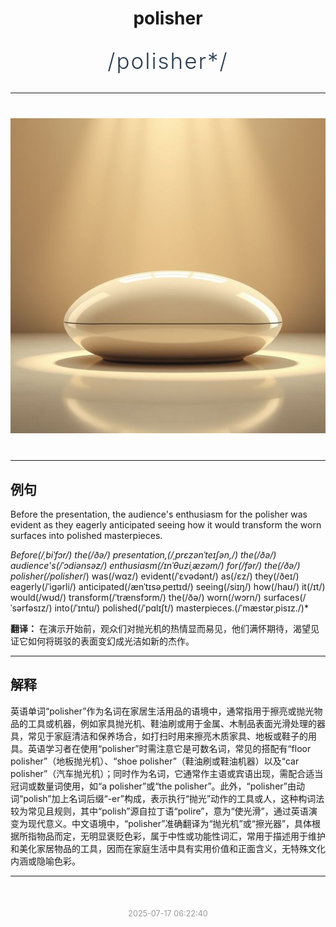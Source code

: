 <div align="center">

# polisher

<div style="margin: 30px 0;">
<h1 style="font-size: 2.5em; font-weight: 300; letter-spacing: 2px; margin: 0; color: #2c3e50;">
/polisher*/
</h1>
</div>

</div>

---

<div align="center" style="margin: 40px 0;">

![polisher](images/polisher.png)

</div>

---

## 例句

Before the presentation, the audience's enthusiasm for the polisher was evident as they eagerly anticipated seeing how it would transform the worn surfaces into polished masterpieces.

*Before(/ˌbiˈfɔr/) the(/ðə/) presentation,(/ˌprɛzənˈteɪʃən,/) the(/ðə/) audience's(/ˈɔdiənsəz/) enthusiasm(/ɪnˈθuziˌæzəm/) for(/fər/) the(/ðə/) polisher(/polisher*/) was(/wɑz/) evident(/ˈɛvədənt/) as(/ɛz/) they(/ðeɪ/) eagerly(/ˈigərli/) anticipated(/ænˈtɪsəˌpeɪtɪd/) seeing(/siɪŋ/) how(/haʊ/) it(/ɪt/) would(/wʊd/) transform(/ˈtrænsfɔrm/) the(/ðə/) worn(/wɔrn/) surfaces(/ˈsərfəsɪz/) into(/ˈɪntu/) polished(/ˈpɑlɪʃt/) masterpieces.(/ˈmæstərˌpisɪz./)*

**翻译：** 在演示开始前，观众们对抛光机的热情显而易见，他们满怀期待，渴望见证它如何将斑驳的表面变幻成光洁如新的杰作。

---

## 解释

英语单词“polisher”作为名词在家居生活用品的语境中，通常指用于擦亮或抛光物品的工具或机器，例如家具抛光机、鞋油刷或用于金属、木制品表面光滑处理的器具，常见于家庭清洁和保养场合，如打扫时用来擦亮木质家具、地板或鞋子的用具。英语学习者在使用“polisher”时需注意它是可数名词，常见的搭配有“floor polisher”（地板抛光机）、“shoe polisher”（鞋油刷或鞋油机器）以及“car polisher”（汽车抛光机）；同时作为名词，它通常作主语或宾语出现，需配合适当冠词或数量词使用，如“a polisher”或“the polisher”。此外，“polisher”由动词“polish”加上名词后缀“-er”构成，表示执行“抛光”动作的工具或人，这种构词法较为常见且规则，其中“polish”源自拉丁语“polire”，意为“使光滑”，通过英语演变为现代意义。中文语境中，“polisher”准确翻译为“抛光机”或“擦光器”，具体根据所指物品而定，无明显褒贬色彩，属于中性或功能性词汇，常用于描述用于维护和美化家居物品的工具，因而在家庭生活中具有实用价值和正面含义，无特殊文化内涵或隐喻色彩。


---

<div align="center" style="margin-top: 50px;">
<small style="color: #999; font-size: 0.9em;">2025-07-17 06:22:40</small>
</div>
